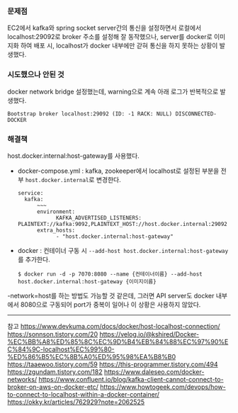 <h3 id="문제점">문제점</h3>
<p>EC2에서 kafka와 spring socket server간의 통신을 설정하면서
로컬에서 localhost:29092로 broker 주소를 설정해 잘 동작했으나, server를 docker로 이미지화 하여 배포 시, localhost가 docker 내부에만 갇혀 통신을 하지 못하는 상황이 발생했다.</p>
<h3 id="시도했으나-안된-것">시도했으나 안된 것</h3>
<p>docker network bridge 설정했는데, warning으로 계속 아래 로그가 반복적으로 발생했다.</p>
<pre><code class="language-log">Bootstrap broker localhost:29092 (ID: -1 RACK: NULL) DISCONNECTED-DOCKER</code></pre>
<h3 id="해결책">해결책</h3>
<p>host.docker.internal:host-gateway를 사용했다.</p>
<ul>
<li><p>docker-compose.yml : kafka, zookeeper에서 localhost로 설정된 부분을 전부 <code>host.docker.internal</code>로 변경한다.</p>
<pre><code class="language-yaml">service:
  kafka:
      ~~~
      environment:
            KAFKA_ADVERTISED_LISTENERS: PLAINTEXT://kafka:9092,PLAINTEXT_HOST://host.docker.internal:29092
      extra_hosts:
            - "host.docker.internal:host-gateway"</code></pre>
</li>
<li><p>docker : 컨테이너 구동 시 <code>--add-host host.docker.internal:host-gateway</code>를 추가한다.</p>
<pre><code class="language-shell">$ docker run -d -p 7070:8080 --name {컨테이너이름} --add-host host.docker.internal:host-gateway {이미지이름}</code></pre>
</li>
</ul>
<p>-network=host를 하는 방법도 가능할 것 같은데, 그러면 API server도 docker 내부에서 8080으로 구동되어 port가 중복이 일어나 이 상황은 사용하지 않았다.</p>
<hr />
<p>참고
<a href="https://www.devkuma.com/docs/docker/host-localhost-connection/">https://www.devkuma.com/docs/docker/host-localhost-connection/</a>
<a href="https://sonnson.tistory.com/20">https://sonnson.tistory.com/20</a>
<a href="https://velog.io/@kshired/Docker-%EC%BB%A8%ED%85%8C%EC%9D%B4%EB%84%88%EC%97%90%EC%84%9C-localhost%EC%99%80-%ED%86%B5%EC%8B%A0%ED%95%98%EA%B8%B0">https://velog.io/@kshired/Docker-%EC%BB%A8%ED%85%8C%EC%9D%B4%EB%84%88%EC%97%90%EC%84%9C-localhost%EC%99%80-%ED%86%B5%EC%8B%A0%ED%95%98%EA%B8%B0</a>
<a href="https://taaewoo.tistory.com/59">https://taaewoo.tistory.com/59</a>
<a href="https://this-programmer.tistory.com/494">https://this-programmer.tistory.com/494</a>
<a href="https://zgundam.tistory.com/182">https://zgundam.tistory.com/182</a>
<a href="https://www.daleseo.com/docker-networks/">https://www.daleseo.com/docker-networks/</a>
<a href="https://www.confluent.io/blog/kafka-client-cannot-connect-to-broker-on-aws-on-docker-etc/">https://www.confluent.io/blog/kafka-client-cannot-connect-to-broker-on-aws-on-docker-etc/</a>
<a href="https://www.howtogeek.com/devops/how-to-connect-to-localhost-within-a-docker-container/">https://www.howtogeek.com/devops/how-to-connect-to-localhost-within-a-docker-container/</a>
<a href="https://okky.kr/articles/762929?note=2062525">https://okky.kr/articles/762929?note=2062525</a></p>